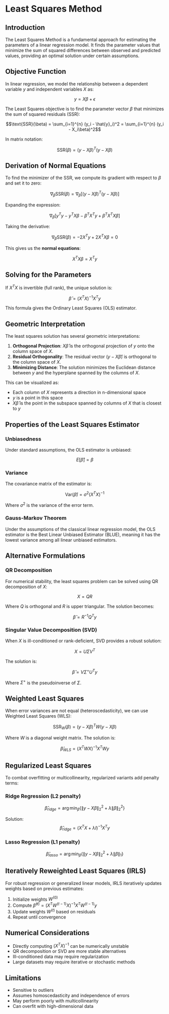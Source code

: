 # Least Squares Method

## Introduction
The Least Squares Method is a fundamental approach for estimating the parameters of a linear regression model. It finds the parameter values that minimize the sum of squared differences between observed and predicted values, providing an optimal solution under certain assumptions.

## Objective Function
In linear regression, we model the relationship between a dependent variable $y$ and independent variables $X$ as:

$$y = X\beta + \epsilon$$

The Least Squares objective is to find the parameter vector $\beta$ that minimizes the sum of squared residuals (SSR):

$$\text{SSR}(\beta) = \sum_{i=1}^{n} (y_i - \hat{y}_i)^2 = \sum_{i=1}^{n} (y_i - X_i\beta)^2$$

In matrix notation:

$$\text{SSR}(\beta) = (y - X\beta)^T(y - X\beta)$$

## Derivation of Normal Equations
To find the minimizer of the SSR, we compute its gradient with respect to $\beta$ and set it to zero:

$$\nabla_\beta \text{SSR}(\beta) = \nabla_\beta [(y - X\beta)^T(y - X\beta)]$$

Expanding the expression:

$$\nabla_\beta [y^Ty - y^TX\beta - \beta^TX^Ty + \beta^TX^TX\beta]$$

Taking the derivative:

$$\nabla_\beta \text{SSR}(\beta) = -2X^Ty + 2X^TX\beta = 0$$

This gives us the **normal equations**:

$$X^TX\beta = X^Ty$$

## Solving for the Parameters
If $X^TX$ is invertible (full rank), the unique solution is:

$$\hat{\beta} = (X^TX)^{-1}X^Ty$$

This formula gives the Ordinary Least Squares (OLS) estimator.

## Geometric Interpretation
The least squares solution has several geometric interpretations:

1. **Orthogonal Projection**: $X\hat{\beta}$ is the orthogonal projection of $y$ onto the column space of $X$.
2. **Residual Orthogonality**: The residual vector $(y - X\hat{\beta})$ is orthogonal to the column space of $X$.
3. **Minimizing Distance**: The solution minimizes the Euclidean distance between $y$ and the hyperplane spanned by the columns of $X$.

This can be visualized as:
- Each column of $X$ represents a direction in n-dimensional space
- $y$ is a point in this space
- $X\hat{\beta}$ is the point in the subspace spanned by columns of $X$ that is closest to $y$

## Properties of the Least Squares Estimator

### Unbiasedness
Under standard assumptions, the OLS estimator is unbiased:

$$E[\hat{\beta}] = \beta$$

### Variance
The covariance matrix of the estimator is:

$$\text{Var}(\hat{\beta}) = \sigma^2 (X^TX)^{-1}$$

Where $\sigma^2$ is the variance of the error term.

### Gauss-Markov Theorem
Under the assumptions of the classical linear regression model, the OLS estimator is the Best Linear Unbiased Estimator (BLUE), meaning it has the lowest variance among all linear unbiased estimators.

## Alternative Formulations

### QR Decomposition
For numerical stability, the least squares problem can be solved using QR decomposition of $X$:

$$X = QR$$

Where $Q$ is orthogonal and $R$ is upper triangular. The solution becomes:

$$\hat{\beta} = R^{-1}Q^Ty$$

### Singular Value Decomposition (SVD)
When $X$ is ill-conditioned or rank-deficient, SVD provides a robust solution:

$$X = U\Sigma V^T$$

The solution is:

$$\hat{\beta} = V\Sigma^{+}U^Ty$$

Where $\Sigma^{+}$ is the pseudoinverse of $\Sigma$.

## Weighted Least Squares
When error variances are not equal (heteroscedasticity), we can use Weighted Least Squares (WLS):

$$\text{SSR}_W(\beta) = (y - X\beta)^T W (y - X\beta)$$

Where $W$ is a diagonal weight matrix. The solution is:

$$\hat{\beta}_{WLS} = (X^TWX)^{-1}X^TWy$$

## Regularized Least Squares
To combat overfitting or multicollinearity, regularized variants add penalty terms:

### Ridge Regression (L2 penalty)
$$\hat{\beta}_{ridge} = \arg\min_\beta \left\{ \|y - X\beta\|_2^2 + \lambda\|\beta\|_2^2 \right\}$$

Solution:
$$\hat{\beta}_{ridge} = (X^TX + \lambda I)^{-1}X^Ty$$

### Lasso Regression (L1 penalty)
$$\hat{\beta}_{lasso} = \arg\min_\beta \left\{ \|y - X\beta\|_2^2 + \lambda\|\beta\|_1 \right\}$$

## Iteratively Reweighted Least Squares (IRLS)
For robust regression or generalized linear models, IRLS iteratively updates weights based on previous estimates:

1. Initialize weights $W^{(0)}$
2. Compute $\hat{\beta}^{(t)} = (X^TW^{(t-1)}X)^{-1}X^TW^{(t-1)}y$
3. Update weights $W^{(t)}$ based on residuals
4. Repeat until convergence

## Numerical Considerations
- Directly computing $(X^TX)^{-1}$ can be numerically unstable
- QR decomposition or SVD are more stable alternatives
- Ill-conditioned data may require regularization
- Large datasets may require iterative or stochastic methods

## Limitations
- Sensitive to outliers
- Assumes homoscedasticity and independence of errors
- May perform poorly with multicollinearity
- Can overfit with high-dimensional data
